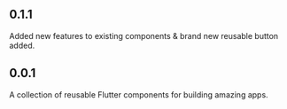 ## 0.1.1

Added new features to existing components & brand new reusable button added.

## 0.0.1

A collection of reusable Flutter components for building amazing apps.
